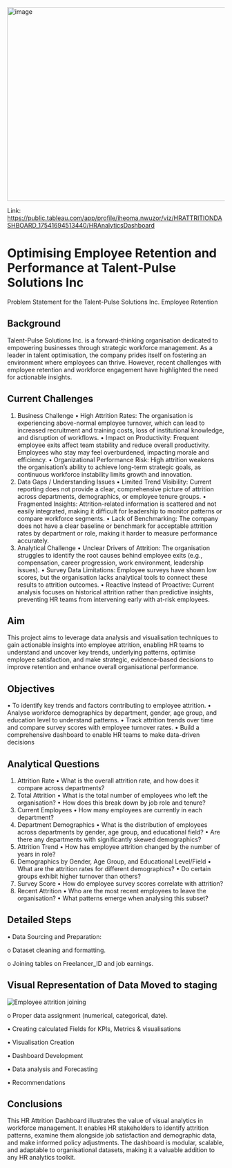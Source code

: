 <img width="940" height="448" alt="image" src="https://github.com/user-attachments/assets/2e6b4178-8fff-4398-aa03-8776686edcbf" />

Link: https://public.tableau.com/app/profile/iheoma.nwuzor/viz/HRATTRITIONDASHBOARD_17541694513440/HRAnalyticsDashboard

# Optimising Employee Retention and Performance at Talent-Pulse Solutions Inc
Problem Statement for the Talent-Pulse Solutions Inc. Employee Retention  

## Background 

Talent-Pulse Solutions Inc. is a forward-thinking organisation dedicated to empowering businesses through strategic workforce management. As a leader in talent optimisation, the company prides itself on fostering an environment where employees can thrive. However, recent challenges with employee retention and workforce engagement have highlighted the need for actionable insights. 

## Current Challenges

1. Business Challenge
•	High Attrition Rates: The organisation is experiencing above-normal employee turnover, which can lead to increased recruitment and training costs, loss of institutional knowledge, and disruption of workflows.
•	Impact on Productivity: Frequent employee exits affect team stability and reduce overall productivity. Employees who stay may feel overburdened, impacting morale and efficiency.
•	Organizational Performance Risk: High attrition weakens the organisation’s ability to achieve long-term strategic goals, as continuous workforce instability limits growth and innovation.
2. Data Gaps / Understanding Issues
•	Limited Trend Visibility: Current reporting does not provide a clear, comprehensive picture of attrition across departments, demographics, or employee tenure groups.
•	Fragmented Insights: Attrition-related information is scattered and not easily integrated, making it difficult for leadership to monitor patterns or compare workforce segments.
•	Lack of Benchmarking: The company does not have a clear baseline or benchmark for acceptable attrition rates by department or role, making it harder to measure performance accurately.
3. Analytical Challenge
•	Unclear Drivers of Attrition: The organisation struggles to identify the root causes behind employee exits (e.g., compensation, career progression, work environment, leadership issues).
•	Survey Data Limitations: Employee surveys have shown low scores, but the organisation lacks analytical tools to connect these results to attrition outcomes.
•	Reactive Instead of Proactive: Current analysis focuses on historical attrition rather than predictive insights, preventing HR teams from intervening early with at-risk employees.

## Aim
This project aims to leverage data analysis and visualisation techniques to gain actionable insights into employee attrition, enabling HR teams to understand and uncover key trends, underlying patterns, optimise employee satisfaction, and make strategic, evidence-based decisions to improve retention and enhance overall organisational performance.

## Objectives

•	To identify key trends and factors contributing to employee attrition. 
•	Analyse workforce demographics by department, gender, age group, and education level to understand patterns. 
•	Track attrition trends over time and compare survey scores with employee turnover rates. 
•	Build a comprehensive dashboard to enable HR teams to make data-driven decisions

## Analytical Questions

1. Attrition Rate
•	What is the overall attrition rate, and how does it compare across departments?
2. Total Attrition
•	What is the total number of employees who left the organisation?
•	How does this break down by job role and tenure?
3. Current Employees
•	How many employees are currently in each department?
4. Department Demographics
•	What is the distribution of employees across departments by gender, age group, and educational field?
•	Are there any departments with significantly skewed demographics?
5. Attrition Trend
•	How has employee attrition changed by the number of years in role?
6. Demographics by Gender, Age Group, and Educational Level/Field
•	What are the attrition rates for different demographics?
•	Do certain groups exhibit higher turnover than others?
7. Survey Score
•	How do employee survey scores correlate with attrition?
8. Recent Attrition
•	Who are the most recent employees to leave the organisation?
•	What patterns emerge when analysing this subset?

## Detailed Steps 

•	Data Sourcing and Preparation:

o	Dataset cleaning and formatting.

o	Joining tables on Freelancer_ID and job earnings.

## Visual Representation of Data Moved to staging

![Employee attrition joining](https://github.com/user-attachments/assets/bb0986c7-b1b0-418d-ba39-000aa209421f)


o	Proper data assignment (numerical, categorical, date).

•	Creating calculated Fields for KPIs, Metrics & visualisations

•	Visualisation Creation

•	Dashboard Development

•	Data analysis and Forecasting

•	Recommendations

## Conclusions

This HR Attrition Dashboard illustrates the value of visual analytics in workforce management. It enables HR stakeholders to identify attrition patterns, examine them alongside job satisfaction and demographic data, and make informed policy adjustments. The dashboard is modular, scalable, and adaptable to organisational datasets, making it a valuable addition to any HR analytics toolkit.
